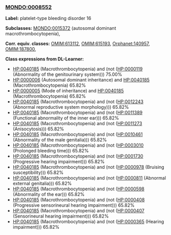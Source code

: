 
### [MONDO:0008552](http://purl.obolibrary.org/obo/MONDO_0008552)
**Label:** platelet-type bleeding disorder 16

**Subclasses:** [MONDO:0015372](http://purl.obolibrary.org/obo/MONDO_0015372) (autosomal dominant macrothrombocytopenia), 

**Corr. equiv. classes:** [OMIM:613112](http://purl.obolibrary.org/obo/OMIM_613112), [OMIM:615193](http://purl.obolibrary.org/obo/OMIM_615193), [Orphanet:140957](http://www.orpha.net/ORDO/Orphanet_140957), [OMIM:187800](http://purl.obolibrary.org/obo/OMIM_187800), 

**Class expressions from DL-Learner:**

- [HP:0040185](http://purl.obolibrary.org/obo/HP_0040185) (Macrothrombocytopenia) and (not ([HP:0000119](http://purl.obolibrary.org/obo/HP_0000119) (Abnormality of the genitourinary system))) 75.00%
- [HP:0000006](http://purl.obolibrary.org/obo/HP_0000006) (Autosomal dominant inheritance) and [HP:0040185](http://purl.obolibrary.org/obo/HP_0040185) (Macrothrombocytopenia) 65.82%
- [HP:0000005](http://purl.obolibrary.org/obo/HP_0000005) (Mode of inheritance) and [HP:0040185](http://purl.obolibrary.org/obo/HP_0040185) (Macrothrombocytopenia) 65.82%
- [HP:0040185](http://purl.obolibrary.org/obo/HP_0040185) (Macrothrombocytopenia) and (not ([HP:0012243](http://purl.obolibrary.org/obo/HP_0012243) (Abnormal reproductive system morphology))) 65.82%
- [HP:0040185](http://purl.obolibrary.org/obo/HP_0040185) (Macrothrombocytopenia) and (not ([HP:0011389](http://purl.obolibrary.org/obo/HP_0011389) (Functional abnormality of the inner ear))) 65.82%
- [HP:0040185](http://purl.obolibrary.org/obo/HP_0040185) (Macrothrombocytopenia) and (not ([HP:0011273](http://purl.obolibrary.org/obo/HP_0011273) (Anisocytosis))) 65.82%
- [HP:0040185](http://purl.obolibrary.org/obo/HP_0040185) (Macrothrombocytopenia) and (not ([HP:0010461](http://purl.obolibrary.org/obo/HP_0010461) (Abnormality of the male genitalia))) 65.82%
- [HP:0040185](http://purl.obolibrary.org/obo/HP_0040185) (Macrothrombocytopenia) and (not ([HP:0003010](http://purl.obolibrary.org/obo/HP_0003010) (Prolonged bleeding time))) 65.82%
- [HP:0040185](http://purl.obolibrary.org/obo/HP_0040185) (Macrothrombocytopenia) and (not ([HP:0001730](http://purl.obolibrary.org/obo/HP_0001730) (Progressive hearing impairment))) 65.82%
- [HP:0040185](http://purl.obolibrary.org/obo/HP_0040185) (Macrothrombocytopenia) and (not ([HP:0000978](http://purl.obolibrary.org/obo/HP_0000978) (Bruising susceptibility))) 65.82%
- [HP:0040185](http://purl.obolibrary.org/obo/HP_0040185) (Macrothrombocytopenia) and (not ([HP:0000811](http://purl.obolibrary.org/obo/HP_0000811) (Abnormal external genitalia))) 65.82%
- [HP:0040185](http://purl.obolibrary.org/obo/HP_0040185) (Macrothrombocytopenia) and (not ([HP:0000598](http://purl.obolibrary.org/obo/HP_0000598) (Abnormality of the ear))) 65.82%
- [HP:0040185](http://purl.obolibrary.org/obo/HP_0040185) (Macrothrombocytopenia) and (not ([HP:0000408](http://purl.obolibrary.org/obo/HP_0000408) (Progressive sensorineural hearing impairment))) 65.82%
- [HP:0040185](http://purl.obolibrary.org/obo/HP_0040185) (Macrothrombocytopenia) and (not ([HP:0000407](http://purl.obolibrary.org/obo/HP_0000407) (Sensorineural hearing impairment))) 65.82%
- [HP:0040185](http://purl.obolibrary.org/obo/HP_0040185) (Macrothrombocytopenia) and (not ([HP:0000365](http://purl.obolibrary.org/obo/HP_0000365) (Hearing impairment))) 65.82%


